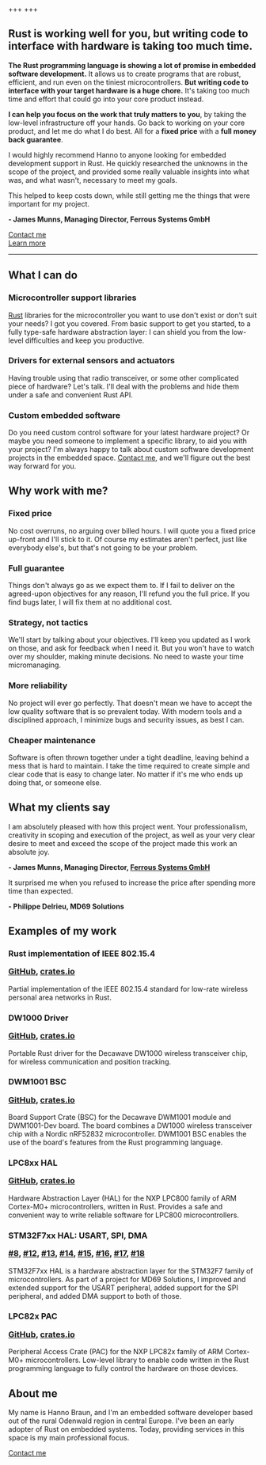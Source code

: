 +++
+++

<h2 class="highlight">
    Rust is working well for you, but writing code to interface with hardware is taking too much time.
</h2>

**The Rust programming language is showing a lot of promise in embedded software development.** It allows us to create programs that are robust, efficient, and run even on the tiniest microcontrollers. **But writing code to interface with your target hardware is a huge chore.** It's taking too much time and effort that could go into your core product instead.

**I can help you focus on the work that truly matters to you**, by taking the low-level infrastructure off your hands. Go back to working on your core product, and let me do what I do best. All for a **fixed price** with a **full money back guarantee**.


<div class="testimonial">
    <div class="testimonial-content">
        <p>
            I would highly recommend Hanno to anyone looking for embedded development support in Rust. He quickly researched the unknowns in the scope of the project, and provided some really valuable insights into what was, and what wasn't, necessary to meet my goals.
        </p>
        <p>
            This helped to keep costs down, while still getting me the things that were important for my project.
        </p>
    </div>
    <p class="testimonial-author">
        <strong>- James Munns, Managing Director, Ferrous Systems GmbH</strong>
    </p>
</div>


<div class="call-to-action">
    <div class="link contact-me">
        <a href="mailto:Hanno Braun <hanno@braun-embedded.com>">Contact me</a>
    </div>
    <div class="link learn-more">
        <a href="#what-i-can-do" target="_self">Learn more</a>
    </div>
</div>


---


<a name="what-i-can-do"></a>
<section class="regular">

## What I can do

### Microcontroller support libraries

<a href="https://www.rust-lang.org/">Rust</a> libraries for the microcontroller you want to use don't exist or don't suit your needs? I got you covered. From basic support to get you started, to a fully type-safe hardware abstraction layer: I can shield you from the low-level difficulties and keep you productive.

### Drivers for external sensors and actuators

Having trouble using that radio transceiver, or some other complicated piece of hardware? Let's talk. I'll deal with the problems and hide them under a safe and convenient Rust API.

### Custom embedded software

Do you need custom control software for your latest hardware project? Or maybe you need someone to implement a specific library, to aid you with your project? I'm always happy to talk about custom software development projects in the embedded space. <a href="mailto:Hanno Braun <hanno@braun-embedded.com>">Contact me</a>, and we'll figure out the best way forward for you.

</section>


<a name="why-work-with-me"></a>
<section class="regular">

## Why work with me?

### Fixed price

No cost overruns, no arguing over billed hours. I will quote you a fixed price up-front and I'll stick to it. Of course my estimates aren't perfect, just like everybody else's, but that's not going to be your problem.

### Full guarantee

Things don't always go as we expect them to. If I fail to deliver on the agreed-upon objectives for any reason, I'll refund you the full price. If you find bugs later, I will fix them at no additional cost.

### Strategy, not tactics

We'll start by talking about your objectives. I'll keep you updated as I work on those, and ask for feedback when I need it. But you won't have to watch over my shoulder, making minute decisions. No need to waste your time micromanaging.

### More reliability

No project will ever go perfectly. That doesn't mean we have to accept the low quality software that is so prevalent today. With modern tools and a disciplined approach, I minimize bugs and security issues, as best I can.

### Cheaper maintenance

Software is often thrown together under a tight deadline, leaving behind a mess that is hard to maintain. I take the time required to create simple and clear code that is easy to change later. No matter if it's me who ends up doing that, or someone else.

</section>


<a name="what-my-clients-say"></a>
<section>

## What my clients say

<div class="testimonial">
    <div class="testimonial-content">
        <p>
            I am absolutely pleased with how this project went. Your professionalism, creativity in scoping and execution of the project, as well as your very clear desire to meet and exceed the scope of the project made this work an absolute joy.
        </p>
    </div>
    <p class="testimonial-author">
        <strong>- James Munns, Managing Director, <a href="https://ferrous-systems.com/">Ferrous Systems GmbH</a></strong>
    </p>
</div>

<div class="testimonial">
    <div class="testimonial-content">
        <p>
            It surprised me when you refused to increase the price after spending more time than expected.
        </p>
    </div>
    <p class="testimonial-author">
        <strong>- Philippe Delrieu, MD69 Solutions</strong>
    </p>
</div>

</section>


<a name="examples-of-my-work"></a>
<section class="regular">

## Examples of my work

<h3>
    Rust implementation of IEEE 802.15.4
    <p class="open-source-links">
        <a href="https://github.com/braun-embedded/rust-ieee802.15.4">GitHub</a>,
        <a href="https://crates.io/crates/ieee802154">crates.io</a>
    </p>
</h3>

Partial implementation of the IEEE 802.15.4 standard for low-rate wireless personal area networks in Rust.


<h3>
    DW1000 Driver
    <p class="open-source-links">
        <a href="https://github.com/braun-embedded/rust-dw1000">GitHub</a>,
        <a href="https://crates.io/crates/dw1000">crates.io</a>
    </p>
</h3>

Portable Rust driver for the Decawave DW1000 wireless transceiver chip, for wireless communication and position tracking.


<h3>
    DWM1001 BSC
    <p class="open-source-links">
        <a href="https://github.com/braun-embedded/rust-dwm1001">GitHub</a>,
        <a href="https://crates.io/crates/dwm1001">crates.io</a>
    </p>
</h3>

Board Support Crate (BSC) for the Decawave DWM1001 module and DWM1001-Dev board. The board combines a DW1000 wireless transceiver chip with a Nordic nRF52832 microcontroller. DWM1001 BSC enables the use of the board's features from the Rust programming language.


<h3>
    LPC8xx HAL
    <p class="open-source-links">
        <a href="https://github.com/lpc-rs/lpc8xx-hal">GitHub</a>,
        <a href="https://crates.io/crates/lpc82x-hal">crates.io</a>
    </p>
</h3>

Hardware Abstraction Layer (HAL) for the NXP LPC800 family of ARM Cortex-M0+ microcontrollers, written in Rust. Provides a safe and convenient way to write reliable software for LPC800 microcontrollers.


<h3>
    STM32F7xx HAL: USART, SPI, DMA
    <p class="open-source-links">
        <a href="https://github.com/stm32-rs/stm32f7xx-hal/pull/8">#8</a>,
        <a href="https://github.com/stm32-rs/stm32f7xx-hal/pull/12">#12</a>,
        <a href="https://github.com/stm32-rs/stm32f7xx-hal/pull/13">#13</a>,
        <a href="https://github.com/stm32-rs/stm32f7xx-hal/pull/14">#14</a>,
        <a href="https://github.com/stm32-rs/stm32f7xx-hal/pull/15">#15</a>,
        <a href="https://github.com/stm32-rs/stm32f7xx-hal/pull/16">#16</a>,
        <a href="https://github.com/stm32-rs/stm32f7xx-hal/pull/17">#17</a>,
        <a href="https://github.com/stm32-rs/stm32f7xx-hal/pull/18">#18</a>
    </p>
</h3>

STM32F7xx HAL is a hardware abstraction layer for the STM32F7 family of microcontrollers. As part of a project for MD69 Solutions, I improved and extended support for the USART peripheral, added support for the SPI peripheral, and added DMA support to both of those.


<h3>
    LPC82x PAC
    <p class="open-source-links">
        <a href="https://github.com/lpc-rs/lpc-pac/tree/master/lpc82x">GitHub</a>,
        <a href="https://crates.io/crates/lpc82x-pac">crates.io</a>
    </p>
</h3>

Peripheral Access Crate (PAC) for the NXP LPC82x family of ARM Cortex-M0+ microcontrollers. Low-level library to enable code written in the Rust programming language to fully control the hardware on those devices.

</section>


<a name="about-me"></a>
<section class="regular">

## About me

My name is Hanno Braun, and I'm an embedded software developer based out of the rural Odenwald region in central Europe. I've been an early adopter of Rust on embedded systems. Today, providing services in this space is my main professional focus.

</section>


<div class="call-to-action">
    <div class="link contact-me">
        <a href="mailto:Hanno Braun <hanno@braun-embedded.com>">Contact me</a>
    </div>
</div>
